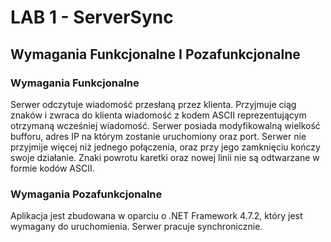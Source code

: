 # LAB 1 - ServerSync
## Wymagania Funkcjonalne I Pozafunkcjonalne

### Wymagania Funkcjonalne

Serwer odczytuje wiadomość przesłaną przez klienta.
Przyjmuje ciąg znaków i zwraca do klienta wiadomość z kodem ASCII reprezentującym otrzymaną wcześniej wiadomość. 
Serwer posiada modyfikowalną wielkość bufforu, adres IP na którym zostanie uruchomiony oraz port.
Serwer nie przyjmije więcej niż jednego połączenia, oraz przy jego zamknięciu kończy swoje działanie.
Znaki powrotu karetki oraz nowej linii nie są odtwarzane w formie kodów ASCII.

### Wymagania Pozafunkcjonalne

Aplikacja jest zbudowana w oparciu o .NET Framework 4.7.2, który jest wymagany do uruchomienia. Serwer pracuje synchronicznie.
